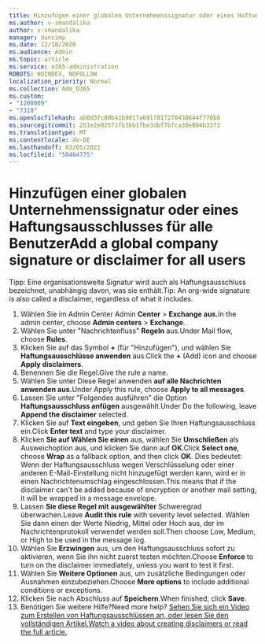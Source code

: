 ```yaml
---
title: Hinzufügen einer globalen Unternehmenssignatur oder eines Haftungsausschlusses für alle Benutzer
ms.author: v-smandalika
author: v-smandalika
manager: dansimp
ms.date: 12/18/2020
ms.audience: Admin
ms.topic: article
ms.service: o365-administration
ROBOTS: NOINDEX, NOFOLLOW
localization_priority: Normal
ms.collection: Adm_O365
ms.custom:
- "1200009"
- "7310"
ms.openlocfilehash: ab0d3fc80b41b9017a6917817270438644f770b8
ms.sourcegitcommit: 251e2e82571fb3bb1fbe3dbf7bfca30e004b3373
ms.translationtype: MT
ms.contentlocale: de-DE
ms.lasthandoff: 03/05/2021
ms.locfileid: "50464775"
---
```

# <a name="add-a-global-company-signature-or-disclaimer-for-all-users"></a><span data-ttu-id="5551f-102">Hinzufügen einer globalen Unternehmenssignatur oder eines Haftungsausschlusses für alle Benutzer</span><span class="sxs-lookup"><span data-stu-id="5551f-102">Add a global company signature or disclaimer for all users</span></span>

<span data-ttu-id="5551f-103">Tipp: Eine organisationsweite Signatur wird auch als Haftungsausschluss bezeichnet, unabhängig davon, was sie enthält.</span><span class="sxs-lookup"><span data-stu-id="5551f-103">Tip: An org-wide signature is also called a disclaimer, regardless of what it includes.</span></span>

1. <span data-ttu-id="5551f-104">Wählen Sie im Admin Center Admin **Center**  >  **Exchange aus.**</span><span class="sxs-lookup"><span data-stu-id="5551f-104">In the admin center, choose **Admin centers** > **Exchange**.</span></span>
2. <span data-ttu-id="5551f-105">Wählen Sie unter "Nachrichtenfluss" **Regeln** aus.</span><span class="sxs-lookup"><span data-stu-id="5551f-105">Under Mail flow, choose **Rules**.</span></span>
3. <span data-ttu-id="5551f-106">Klicken Sie auf das Symbol **+** (für "Hinzufügen"), und wählen Sie **Haftungsausschlüsse anwenden** aus.</span><span class="sxs-lookup"><span data-stu-id="5551f-106">Click the **+** (Add) icon and choose **Apply disclaimers**.</span></span>
4. <span data-ttu-id="5551f-107">Benennen Sie die Regel.</span><span class="sxs-lookup"><span data-stu-id="5551f-107">Give the rule a name.</span></span>
5. <span data-ttu-id="5551f-108">Wählen Sie unter Diese Regel anwenden **auf alle Nachrichten anwenden aus.**</span><span class="sxs-lookup"><span data-stu-id="5551f-108">Under Apply this rule, choose **Apply to all messages**.</span></span>
6. <span data-ttu-id="5551f-109">Lassen Sie unter "Folgendes ausführen" die Option **Haftungsausschluss anfügen** ausgewählt.</span><span class="sxs-lookup"><span data-stu-id="5551f-109">Under Do the following, leave **Append the disclaimer** selected.</span></span>
7. <span data-ttu-id="5551f-110">Klicken Sie auf **Text eingeben**, und geben Sie Ihren Haftungsausschluss ein.</span><span class="sxs-lookup"><span data-stu-id="5551f-110">Click **Enter text** and type your disclaimer.</span></span>
8. <span data-ttu-id="5551f-111">Klicken **Sie auf Wählen Sie einen** aus, wählen Sie **Umschließen** als Ausweichoption aus, und klicken Sie dann auf **OK**.</span><span class="sxs-lookup"><span data-stu-id="5551f-111">Click **Select one**, choose **Wrap** as a fallback option, and then click **OK**.</span></span> <span data-ttu-id="5551f-112">Dies bedeutet: Wenn der Haftungsausschluss wegen Verschlüsselung oder einer anderen E-Mail-Einstellung nicht hinzugefügt werden kann, wird er in einen Nachrichtenumschlag eingeschlossen.</span><span class="sxs-lookup"><span data-stu-id="5551f-112">This means that if the disclaimer can't be added because of encryption or another mail setting, it will be wrapped in a message envelope.</span></span>
9. <span data-ttu-id="5551f-113">Lassen **Sie diese Regel mit ausgewählter** Schweregrad überwachen.</span><span class="sxs-lookup"><span data-stu-id="5551f-113">Leave **Audit this rule** with severity level selected.</span></span> <span data-ttu-id="5551f-114">Wählen Sie dann einen der Werte Niedrig, Mittel oder Hoch aus, der im Nachrichtenprotokoll verwendet werden soll.</span><span class="sxs-lookup"><span data-stu-id="5551f-114">Then choose Low, Medium, or High to be used in the message log.</span></span>
10. <span data-ttu-id="5551f-115">Wählen Sie **Erzwingen** aus, um den Haftungsausschluss sofort zu aktivieren, wenn Sie ihn nicht zuerst testen möchten.</span><span class="sxs-lookup"><span data-stu-id="5551f-115">Choose **Enforce** to turn on the disclaimer immediately, unless you want to test it first.</span></span>
11. <span data-ttu-id="5551f-116">Wählen Sie **Weitere Optionen** aus, um zusätzliche Bedingungen oder Ausnahmen einzubeziehen.</span><span class="sxs-lookup"><span data-stu-id="5551f-116">Choose **More options** to include additional conditions or exceptions.</span></span>
12. <span data-ttu-id="5551f-117">Klicken Sie nach Abschluss auf **Speichern**.</span><span class="sxs-lookup"><span data-stu-id="5551f-117">When finished, click **Save**.</span></span>
13. <span data-ttu-id="5551f-118">Benötigen Sie weitere Hilfe?</span><span class="sxs-lookup"><span data-stu-id="5551f-118">Need more help?</span></span> [<span data-ttu-id="5551f-119">Sehen Sie sich ein Video zum Erstellen von Haftungsausschlüssen an, oder lesen Sie den vollständigen Artikel.</span><span class="sxs-lookup"><span data-stu-id="5551f-119">Watch a video about creating disclaimers or read the full article.</span></span>](https://support.office.com/article/2d75860f-c527-4352-a7f6-73eba54c0c72?wt.mc_id=Chat_GlobalSignature)